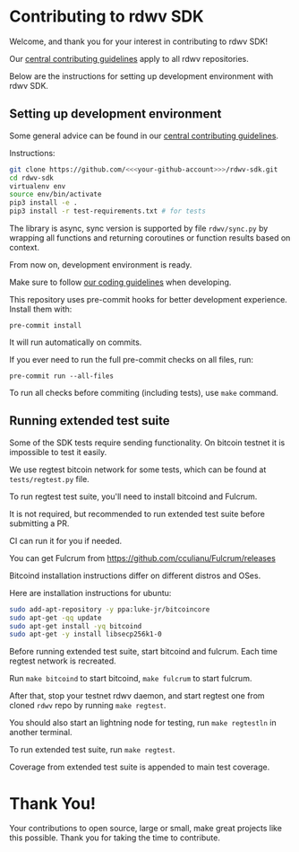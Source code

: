 # Contributing to rdwv SDK

Welcome, and thank you for your interest in contributing to rdwv SDK!

Our [central contributing guidelines](https://github.com/rdwv/rdwv/blob/master/CONTRIBUTING.md) apply to all rdwv repositories.

Below are the instructions for setting up development environment with rdwv SDK.

## Setting up development environment

Some general advice can be found in our [central contributing guidelines](https://github.com/rdwv/rdwv/blob/master/CONTRIBUTING.md#setting-up-development-environment).

Instructions:

```bash
git clone https://github.com/<<<your-github-account>>>/rdwv-sdk.git
cd rdwv-sdk
virtualenv env
source env/bin/activate
pip3 install -e .
pip3 install -r test-requirements.txt # for tests
```

The library is async, sync version is supported by file `rdwv/sync.py` by wrapping all functions and returning coroutines or function results
based on context.

From now on, development environment is ready.

Make sure to follow [our coding guidelines](https://github.com/rdwv/rdwv/blob/master/CODING_STANDARDS.md) when developing.

This repository uses pre-commit hooks for better development experience. Install them with:

```
pre-commit install
```

It will run automatically on commits.

If you ever need to run the full pre-commit checks on all files, run:

```
pre-commit run --all-files
```

To run all checks before commiting (including tests), use `make` command.

## Running extended test suite

Some of the SDK tests require sending functionality. On bitcoin testnet it is impossible to test it easily.

We use regtest bitcoin network for some tests, which can be found at `tests/regtest.py` file.

To run regtest test suite, you'll need to install bitcoind and Fulcrum.

It is not required, but recommended to run extended test suite before submitting a PR.

CI can run it for you if needed.

You can get Fulcrum from https://github.com/cculianu/Fulcrum/releases

Bitcoind installation instructions differ on different distros and OSes.

Here are installation instructions for ubuntu:

```bash
sudo add-apt-repository -y ppa:luke-jr/bitcoincore
sudo apt-get -qq update
sudo apt-get install -yq bitcoind
sudo apt-get -y install libsecp256k1-0
```

Before running extended test suite, start bitcoind and fulcrum. Each time regtest network is recreated.

Run `make bitcoind` to start bitcoind, `make fulcrum` to start fulcrum.

After that, stop your testnet rdwv daemon, and start regtest one from cloned `rdwv` repo by running `make regtest`.

You should also start an lightning node for testing, run `make regtestln` in another terminal.

To run extended test suite, run `make regtest`.

Coverage from extended test suite is appended to main test coverage.

# Thank You!

Your contributions to open source, large or small, make great projects like this possible. Thank you for taking the time to contribute.
